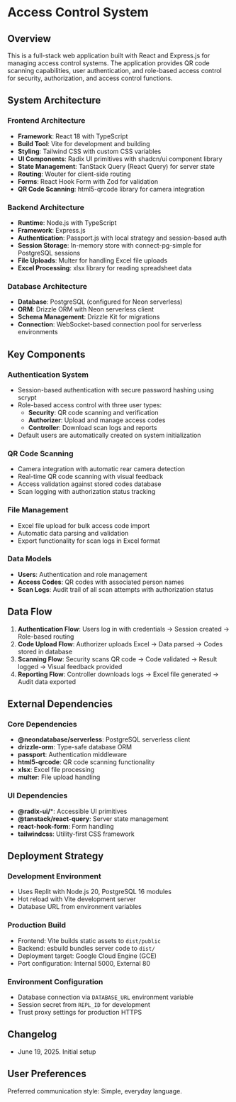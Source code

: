 # Access Control System

## Overview

This is a full-stack web application built with React and Express.js for managing access control systems. The application provides QR code scanning capabilities, user authentication, and role-based access control for security, authorization, and access control functions.

## System Architecture

### Frontend Architecture
- **Framework**: React 18 with TypeScript
- **Build Tool**: Vite for development and building
- **Styling**: Tailwind CSS with custom CSS variables
- **UI Components**: Radix UI primitives with shadcn/ui component library
- **State Management**: TanStack Query (React Query) for server state
- **Routing**: Wouter for client-side routing
- **Forms**: React Hook Form with Zod for validation
- **QR Code Scanning**: html5-qrcode library for camera integration

### Backend Architecture
- **Runtime**: Node.js with TypeScript
- **Framework**: Express.js
- **Authentication**: Passport.js with local strategy and session-based auth
- **Session Storage**: In-memory store with connect-pg-simple for PostgreSQL sessions
- **File Uploads**: Multer for handling Excel file uploads
- **Excel Processing**: xlsx library for reading spreadsheet data

### Database Architecture
- **Database**: PostgreSQL (configured for Neon serverless)
- **ORM**: Drizzle ORM with Neon serverless client
- **Schema Management**: Drizzle Kit for migrations
- **Connection**: WebSocket-based connection pool for serverless environments

## Key Components

### Authentication System
- Session-based authentication with secure password hashing using scrypt
- Role-based access control with three user types:
  - **Security**: QR code scanning and verification
  - **Authorizer**: Upload and manage access codes
  - **Controller**: Download scan logs and reports
- Default users are automatically created on system initialization

### QR Code Scanning
- Camera integration with automatic rear camera detection
- Real-time QR code scanning with visual feedback
- Access validation against stored codes database
- Scan logging with authorization status tracking

### File Management
- Excel file upload for bulk access code import
- Automatic data parsing and validation
- Export functionality for scan logs in Excel format

### Data Models
- **Users**: Authentication and role management
- **Access Codes**: QR codes with associated person names
- **Scan Logs**: Audit trail of all scan attempts with authorization status

## Data Flow

1. **Authentication Flow**: Users log in with credentials → Session created → Role-based routing
2. **Code Upload Flow**: Authorizer uploads Excel → Data parsed → Codes stored in database
3. **Scanning Flow**: Security scans QR code → Code validated → Result logged → Visual feedback provided
4. **Reporting Flow**: Controller downloads logs → Excel file generated → Audit data exported

## External Dependencies

### Core Dependencies
- **@neondatabase/serverless**: PostgreSQL serverless client
- **drizzle-orm**: Type-safe database ORM
- **passport**: Authentication middleware
- **html5-qrcode**: QR code scanning functionality
- **xlsx**: Excel file processing
- **multer**: File upload handling

### UI Dependencies
- **@radix-ui/***: Accessible UI primitives
- **@tanstack/react-query**: Server state management
- **react-hook-form**: Form handling
- **tailwindcss**: Utility-first CSS framework

## Deployment Strategy

### Development Environment
- Uses Replit with Node.js 20, PostgreSQL 16 modules
- Hot reload with Vite development server
- Database URL from environment variables

### Production Build
- Frontend: Vite builds static assets to `dist/public`
- Backend: esbuild bundles server code to `dist/`
- Deployment target: Google Cloud Engine (GCE)
- Port configuration: Internal 5000, External 80

### Environment Configuration
- Database connection via `DATABASE_URL` environment variable
- Session secret from `REPL_ID` for development
- Trust proxy settings for production HTTPS

## Changelog
- June 19, 2025. Initial setup

## User Preferences

Preferred communication style: Simple, everyday language.